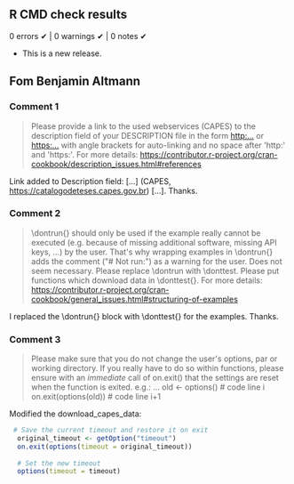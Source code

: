 ## R CMD check results

0 errors ✔ | 0 warnings ✔ | 0 notes ✔

* This is a new release.

## Fom Benjamin Altmann

### Comment 1

> Please provide a link to the used webservices (CAPES) to the description
> field of your DESCRIPTION file in the form
> <http:...> or <https:...>
> with angle brackets for auto-linking and no space after 'http:' and
> 'https:'.
> For more details:
> <https://contributor.r-project.org/cran-cookbook/description_issues.html#references>

Link added to Description field: [...]  (CAPES, <https://catalogodeteses.capes.gov.br>) [...]. Thanks.

### Comment 2

> \dontrun{} should only be used if the example really cannot be executed
> (e.g. because of missing additional software, missing API keys, ...) by
> the user. That's why wrapping examples in \dontrun{} adds the comment
> ("# Not run:") as a warning for the user. Does not seem necessary.
> Please replace \dontrun with \donttest.
> Please put functions which download data in \donttest{}.
> For more details:
> <https://contributor.r-project.org/cran-cookbook/general_issues.html#structuring-of-examples>

 I replaced the \dontrun{} block with \donttest{} for the examples. Thanks.


### Comment 3

> Please make sure that you do not change the user's options, par or
> working directory. If you really have to do so within functions, please
> ensure with an *immediate* call of on.exit() that the settings are reset
> when the function is exited.
> e.g.:
> ...
> old <- options() # code line i
> on.exit(options(old)) # code line i+1

Modified the download_capes_data: 

```r
 # Save the current timeout and restore it on exit
  original_timeout <- getOption("timeout")
  on.exit(options(timeout = original_timeout))
  
  # Set the new timeout
  options(timeout = timeout)
```


